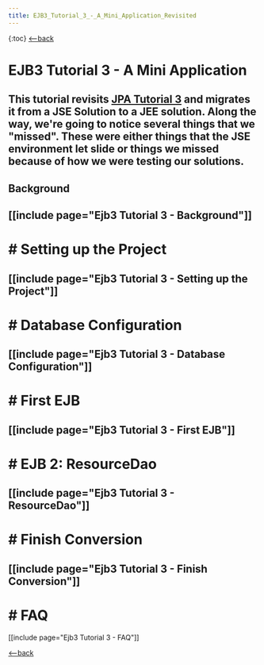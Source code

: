 ```yaml
---
title: EJB3_Tutorial_3_-_A_Mini_Application_Revisited
---
```

{:toc}
[<--back]({{_site.pagesurl}}/EJB_3_and_Java_Persistence_API)

# EJB3 Tutorial 3 - A Mini Application

This tutorial revisits [JPA Tutorial 3]({{_site.pagesurl}}/JPA_Tutorial_3_-_A_Mini_Application) and migrates it from a JSE Solution to a JEE solution. Along the way, we're going to notice several things that we "missed". These were either things that the JSE environment let slide or things we missed because of how we were testing our solutions.
----
## Background
[[include page="Ejb3 Tutorial 3 - Background"]]
----
# # Setting up the Project
[[include page="Ejb3 Tutorial 3 - Setting up the Project"]]
----
# # Database Configuration
[[include page="Ejb3 Tutorial 3 - Database Configuration"]]
----
# # First EJB
[[include page="Ejb3 Tutorial 3 - First EJB"]]
----
# # EJB 2: ResourceDao
[[include page="Ejb3 Tutorial 3 - ResourceDao"]]
----
# # Finish Conversion
[[include page="Ejb3 Tutorial 3 - Finish Conversion"]]
----
# # FAQ
[[include page="Ejb3 Tutorial 3 - FAQ"]]

[<--back]({{_site.pagesurl}}/EJB_3_and_Java_Persistence_API)

